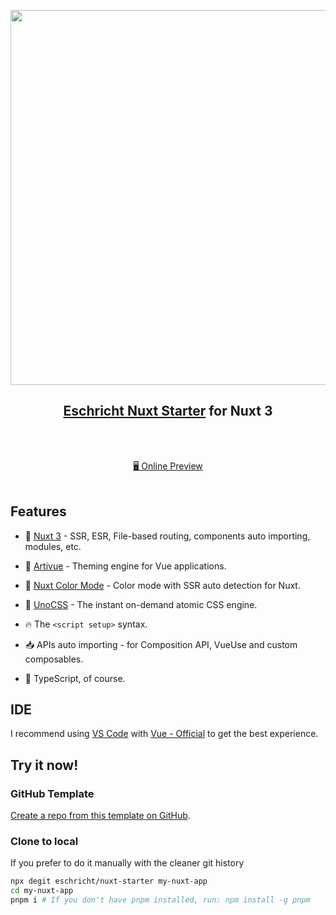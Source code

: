 <p align="center">
<img src="https://github.com/user-attachments/assets/a7afa3ca-2cce-4858-bf7f-09eb09b499b3" width="600"/>
</p>

<h2 align="center">
<a href="https://github.com/eschricht/nuxt-starter">Eschricht Nuxt Starter</a> for Nuxt 3
</h2><br>

<p align="center">
<br>
<a href="https://eschricht-nuxt-starter.vercel.app">🖥 Online Preview</a>
<br><br>
<a href="https://stackblitz.com/github/eschricht/nuxt-starter"><img src="https://developer.stackblitz.com/img/open_in_stackblitz.svg" alt=""></a>
</p>

## Features

- 💚 [Nuxt 3](https://nuxt.com/) - SSR, ESR, File-based routing, components auto importing, modules, etc.

- 🎨 [Artivue](https://github.com/Eschricht/artivue) - Theming engine for Vue applications.

- 🎨 [Nuxt Color Mode](https://github.com/Eschricht/nuxt-color-mode) - Color mode with SSR auto detection for Nuxt.

- 🦄 [UnoCSS](https://github.com/unocss/unocss) - The instant on-demand atomic CSS engine.

- 🔥 The `<script setup>` syntax.

- 📥 APIs auto importing - for Composition API, VueUse and custom composables.

- 🦾 TypeScript, of course.

## IDE

I recommend using [VS Code](https://code.visualstudio.com/) with [Vue - Official](https://marketplace.visualstudio.com/items?itemName=Vue.volar) to get the best experience.

## Try it now!

### GitHub Template

[Create a repo from this template on GitHub](https://github.com/eschricht/nuxt-starter/generate).

### Clone to local

If you prefer to do it manually with the cleaner git history

```bash
npx degit eschricht/nuxt-starter my-nuxt-app
cd my-nuxt-app
pnpm i # If you don't have pnpm installed, run: npm install -g pnpm
```
